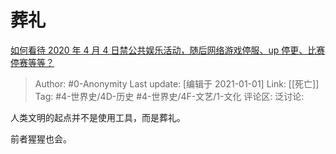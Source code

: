 # 葬礼
[如何看待 2020 年 4 月 4 日禁公共娱乐活动，随后网络游戏停服、up 停更、比赛停赛等等？](https://www.zhihu.com/question/384896429/answer/1127276372)

> Author: #0-Anonymity
> Last update: [编辑于 2021-01-01]
> Link: [[死亡]]
> Tag: #4-世界史/4D-历史 #4-世界史/4F-文艺/1-文化 
> 评论区:
> 泛讨论:

人类文明的起点并不是使用工具，而是葬礼。

前者猩猩也会。
